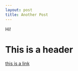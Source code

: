```yaml
---
layout: post
title: Another Post
---
```


Hi!

# This is a header

[this is a link](http://google.com)
